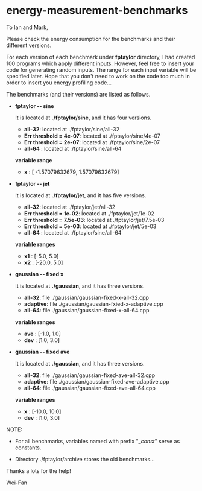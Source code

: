 # energy-measurement-benchmarks


To Ian and Mark, 

Please check the energy consumption for the benchmarks and their different versions. 

For each version of each benchmark under **fptaylor** directory, 
I had created 100 programs which apply different inputs. 
However, feel free to insert your code for generating random inputs. 
The range for each input variable will be specified later. 
Hope that you don't need to work on the code too much in order to insert you energy profiling code... 



The benchmarks (and their versions) are listed as follows. 

- **fptaylor -- sine**

  It is located at **./fptaylor/sine**, and it has four versions. 
  * **all-32**: located at ./fptaylor/sine/all-32 
  * **Err threshold = 4e-07**: located at ./fptaylor/sine/4e-07
  * **Err threshold = 2e-07**: located at ./fptaylor/sine/2e-07
  * **all-64** : located at ./fptaylor/sine/all-64

  **variable range** 
  * **x** : [ -1.57079632679, 1.57079632679] 


- **fptaylor -- jet** 

  It is located at **./fptaylor/jet**, and it has five versions. 

  * **all-32**: located at ./fptaylor/jet/all-32 
  * **Err threshold = 1e-02**: located at ./fptaylor/jet/1e-02 
  * **Err threshold = 7.5e-03**: located at ./fptaylor/jet/7.5e-03 
  * **Err threshold = 5e-03**: located at ./fptaylor/jet/5e-03 
  * **all-64** : located at ./fptaylor/sine/all-64 

  **variable ranges**
  * **x1** : [-5.0, 5.0] 
  * **x2** : [-20.0, 5.0] 


- **gaussian -- fixed x**

  It is located at **./gaussian**, and it has three versions. 

  * **all-32**: file ./gaussian/gaussian-fixed-x-all-32.cpp 
  * **adaptive**: file ./gaussian/gaussian-fxied-x-adaptive.cpp 
  * **all-64**: file ./gaussian/gaussian-fixed-x-all-64.cpp 

  **variable ranges** 
  * **ave** : [-1.0, 1.0] 
  * **dev** : [1.0, 3.0]


- **gaussian -- fixed ave**

  It is located at **./gaussian**, and it has three versions.

  * **all-32**: file ./gaussian/gaussian-fixed-ave-all-32.cpp
  * **adaptive**: file ./gaussian/gaussian-fixed-ave-adaptive.cpp
  * **all-64**: file ./gaussian/gaussian-fixed-ave-all-64.cpp

  **variable ranges**
  * **x** : [-10.0, 10.0]
  * **dev** : [1.0, 3.0] 
  


NOTE: 

- For all benchmarks, variables named with prefix "__const_" serve as constants. 

- Directory ./fptaylor/archive stores the old benchmarks... 


Thanks a lots for the help! 

Wei-Fan 